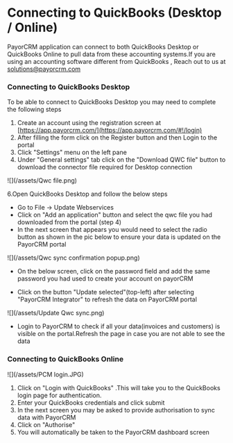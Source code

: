 # Connecting to QuickBooks \(Desktop / Online\)

PayorCRM application can connect to both QuickBooks Desktop or QuickBooks Online to pull data from these accounting systems.If you are using an accounting software different from QuickBooks , Reach out to us at solutions@payorcrm.com

### Connecting to QuickBooks Desktop

To be able to connect to QuickBooks Desktop you may need to complete the following steps

1. Create an account using the registration screen at [https://app.payorcrm.com/](https://app.payorcrm.com/#!/login)
2. After filling the form click on the Register button and then Login to the portal
3. Click "Settings" menu on the left pane
4. Under "General settings" tab click on the "Download QWC file" button to download the connector file required for Desktop connection

![](/assets/Qwc file.png)

6.Open QuickBooks Desktop and follow the below steps

* Go to File -&gt; Update Webservices
* Click on "Add an application" button and select the qwc file you had downloaded from the portal \(step 4\)
* In the next screen that appears you would need to select the radio button as shown in the pic below to ensure your data is updated on the PayorCRM portal

![](/assets/Qwc sync confirmation popup.png)

* On the below screen, click on the password field and add the same password you had used to create your account on payorCRM

* Click on the button "Update selected"\(top-left\) after selecting "PayorCRM Integrator" to refresh the data on PayorCRM portal

![](/assets/Update Qwc sync.png)

* Login to PayorCRM  to check if all your data\(invoices and customers\) is visible on the portal.Refresh the page in case you are not able to see the data

### Connecting to QuickBooks Online

![](/assets/PCM login.JPG)

1. Click on "Login with QuickBooks" .This will take you to the QuickBooks login page for authentication.
2. Enter your QuickBooks credentials and click submit
3. In the next screen you may be asked to provide authorisation to sync data with PayorCRM
4. Click on "Authorise"
5. You will automatically be taken to the PayorCRM dashboard screen



